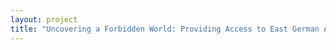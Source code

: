 ```yaml
--- 
layout: project 
title: "Uncovering a Forbidden World: Providing Access to East German Art, Culture, and Politics" 
---
```



